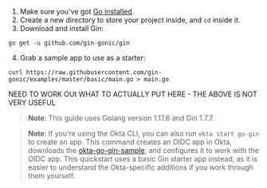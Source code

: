 1. Make sure you've got [Go installed](https://go.dev/dl/).
2. Create a new directory to store your project inside, and `cd` inside it.
3. Download and install Gin:

```shell
go get -u github.com/gin-gonic/gin
```

4. Grab a sample app to use as a starter:

```shell
curl https://raw.githubusercontent.com/gin-gonic/examples/master/basic/main.go > main.go
```

NEED TO WORK OUt WHAT TO ACTUALLY PUT HERE - THE ABOVE IS NOT VERY USEFUL

> **Note**: This guide uses Golang version 1.17.6 and Gin 1.7.7.

> **Note**: If you're using the Okta CLI, you can also run `okta start go-gin` to create an app. This command creates an OIDC app in Okta, downloads the [okta-go-gin-sample](https://github.com/okta-samples/okta-go-gin-sample), and configures it to work with the OIDC app. This quickstart uses a basic Gin starter app instead, as it is easier to understand the Okta-specific additions if you work through them yourself.